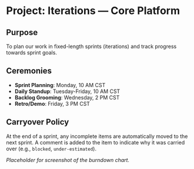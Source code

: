 # Project: Iterations — Core Platform

## Purpose

To plan our work in fixed-length sprints (iterations) and track progress towards sprint goals.

## Ceremonies

*   **Sprint Planning**: Monday, 10 AM CST
*   **Daily Standup**: Tuesday-Friday, 10 AM CST
*   **Backlog Grooming**: Wednesday, 2 PM CST
*   **Retro/Demo**: Friday, 3 PM CST

## Carryover Policy

At the end of a sprint, any incomplete items are automatically moved to the next sprint. A comment is added to the item to indicate why it was carried over (e.g., `blocked`, `under-estimated`).

*Placeholder for screenshot of the burndown chart.*
